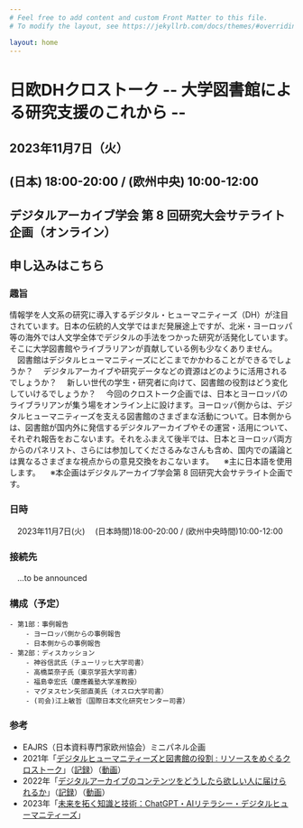 ```yaml
---
# Feel free to add content and custom Front Matter to this file.
# To modify the layout, see https://jekyllrb.com/docs/themes/#overriding-theme-defaults

layout: home
---
```

# 日欧DHクロストーク -- 大学図書館による研究支援のこれから --

## 2023年11月7日（火）
## (日本) 18:00-20:00 / (欧州中央) 10:00-12:00
## デジタルアーカイブ学会 第 8 回研究大会サテライト企画（オンライン） 

## 申し込みはこちら

### 趣旨
情報学を人文系の研究に導入するデジタル・ヒューマニティーズ（DH）が注目されています。日本の伝統的人文学ではまだ発展途上ですが、北米・ヨーロッパ等の海外では人文学全体でデジタルの手法をつかった研究が活発化しています。そこに大学図書館やライブラリアンが貢献している例も少なくありません。
　図書館はデジタルヒューマニティーズにどこまでかかわることができるでしょうか？
　デジタルアーカイブや研究データなどの資源はどのように活用されるでしょうか？
　新しい世代の学生・研究者に向けて、図書館の役割はどう変化していけるでしょうか？
　今回のクロストーク企画では、日本とヨーロッパのライブラリアンが集う場をオンライン上に設けます。ヨーロッパ側からは、デジタルヒューマニティーズを支える図書館のさまざまな活動について。日本側からは、図書館が国内外に発信するデジタルアーカイブやその運営・活用について、それぞれ報告をおこないます。それをふまえて後半では、日本とヨーロッパ両方からのパネリスト、さらには参加してくださるみなさんも含め、国内での議論とは異なるさまざまな視点からの意見交換をおこないます。
　※主に日本語を使用します。
　※本企画はデジタルアーカイブ学会第 8 回研究大会サテライト企画です。


### 日時
　2023年11月7日(火)
　(日本時間)18:00-20:00 / (欧州中央時間)10:00-12:00
### 接続先
　...to be announced

### 構成（予定）
    - 第1部：事例報告
        - ヨーロッパ側からの事例報告
        - 日本側からの事例報告
    - 第2部：ディスカッション
        - 神谷信武氏（チューリッヒ大学司書）
        - 高橋菜奈子氏（東京学芸大学司書）
        - 福島幸宏氏（慶應義塾大学准教授）
        - マグヌスセン矢部直美氏（オスロ大学司書）
        - (司会)江上敏哲（国際日本文化研究センター司書）

### 参考
- EAJRS（日本資料専門家欧州協会）ミニパネル企画
- 2021年「[デジタルヒューマニティーズと図書館の役割 : リソースをめぐるクロストーク](https://www.google.com/url?q=https%3A%2F%2Fwww.eajrs.net%2Fpanel-discussion-2021&sa=D)」（[記録](https://drive.google.com/file/d/1sF4ZM76aDLjwvcz8x9Z6JeMXQ62UzoHs/view?usp=sharing)）（[動画](https://www.google.com/url?q=https%3A%2F%2Fyoutu.be%2FtKhRw3uS1Ng&sa=D)）
- 2022年「[デジタルアーカイブのコンテンツをどうしたら欲しい人に届けられるか](https://www.google.com/url?q=https%3A%2F%2Fwww.eajrs.net%2Fhow-can-we-deliver-digital-archive-contents-2022&sa=D)」（[記録](https://drive.google.com/file/d/1y2OWDcahaUte8LHA8FqMfe_tRpbmMU9q/view?usp=sharing)）（[動画](https://www.google.com/url?q=https%3A%2F%2Fyoutu.be%2FcIWXbngCuB8&sa=D)）
- 2023年「[未来を拓く知識と技術：ChatGPT・AIリテラシー・デジタルヒューマニティーズ](https://www.google.com/url?q=https%3A%2F%2Fwww.eajrs.net%2Fforging-knowledge-and-technology-future-2023&sa=D)」
